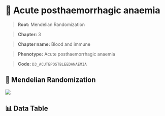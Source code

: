 # 🧪 Acute posthaemorrhagic anaemia

> **Root:** Mendelian Randomization

> **Chapter:** 3  

> **Chapter name:** Blood and immune

> **Phenotype:** Acute posthaemorrhagic anaemia  

> **Code:** `D3_ACUTEPOSTBLEEDANAEMIA`

## 🧬 Mendelian Randomization  

<img src="/MR/Figures/Forward/D3_ACUTEPOSTBLEEDANAEMIA.png"/>

## 📊 Data Table

<CsvTableMRF src="/MR_Data/Forward/D3_ACUTEPOSTBLEEDANAEMIA.csv"/>
